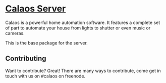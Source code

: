 [Calaos Server](http://www.calaos.fr)
===============

Calaos is a powerful home automation software. It features a complete set of part to automate your house from lights to shutter or even music or cameras.

This is the base package for the server.

Contributing
------------

Want to contribute? Great! There are many ways to contribute, come get in touch with us on #calaos on freenode.

